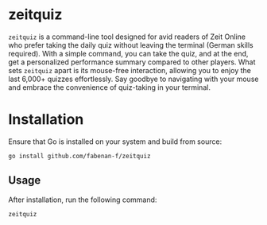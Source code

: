 # zeitquiz

`zeitquiz` is a command-line tool designed for avid readers of Zeit Online who prefer taking the daily quiz without leaving the terminal (German skills required). With a simple command, you can take the quiz, and at the end, get a personalized performance summary compared to other players. What sets `zeitquiz` apart is its mouse-free interaction, allowing you to enjoy the last 6,000+ quizzes effortlessly. Say goodbye to navigating with your mouse and embrace the convenience of quiz-taking in your terminal.

# Installation

Ensure that Go is installed on your system and build from source:

```
go install github.com/fabenan-f/zeitquiz
```

## Usage

After installation, run the following command:

```sh
zeitquiz
``````